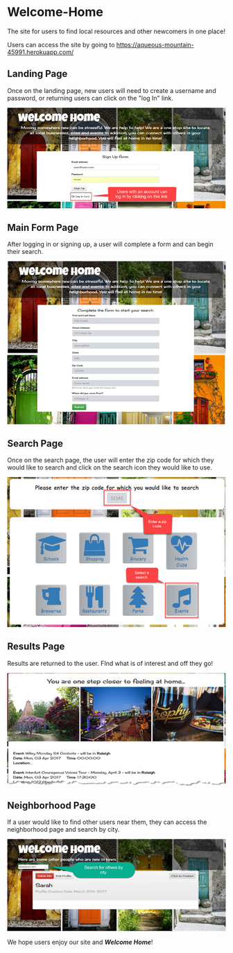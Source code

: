 # Welcome-Home

The site for users to find local resources and other newcomers in one place!

Users can access the site by going to https://aqueous-mountain-45991.herokuapp.com/

## Landing Page
Once on the landing page, new users will need to create a username and password, or returning users can click on the "log In" link.

![Landing Page](./public/assets/images/signUpPage.jpg)


## Main Form Page
After logging in or signing up, a user will complete a form and can begin their search.



![User Page](./public/assets/images/mainFormPage.jpg)


## Search Page

Once on the search page, the user will enter the zip code for which they would like to search and click on the search icon they would like to use.  

![Search Page](./public/assets/images/searchPage.jpg)

## Results Page

Results are returned to the user.  FInd what is of interest and off they go!

![Search Results Page](./public/assets/images/searchResults.jpg)

## Neighborhood Page

If a user would like to find other users near them, they can access the neighborhood page and search by city.  

![Neighborhood Page](./public/assets/images/neighborhoodPage.jpg)

We hope users enjoy our site and *__Welcome Home__*!
 

